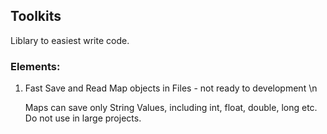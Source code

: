 ## Toolkits
Liblary to easiest write code. 


### Elements:
1. Fast Save and Read Map objects in Files - not ready to development \n
   
   Maps can save only String Values, including int, float, double, long etc.
   Do not use in large projects.


